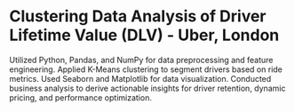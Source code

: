 # Clustering Data Analysis of Driver Lifetime Value (DLV) - Uber, London

Utilized Python, Pandas, and NumPy for data preprocessing and feature engineering. Applied K-Means clustering to segment drivers based on ride metrics. Used Seaborn and Matplotlib for data visualization. Conducted business analysis to derive actionable insights for driver retention, dynamic pricing, and performance optimization.
